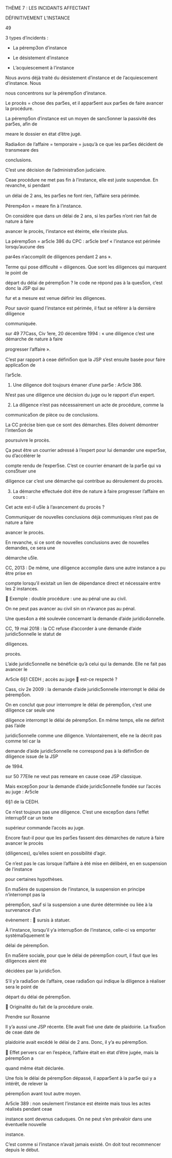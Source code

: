 THÈME 7 : LES INCIDANTS AFFECTANT

DÉFINITIVEMENT L’INSTANCE

49

3 types d’incidents :

- La péremp3on d’instance

- Le désistement d’instance

- L’acquiescement à l’instance

Nous avons déjà traité du désistement d’instance et de l’acquiescement d’instance. Nous

nous concentrons sur la péremp5on d’instance.

Le procès = chose des par5es, et il appar5ent aux par5es de faire avancer la procédure.

La péremp5on d’instance est un moyen de sanc5onner la passivité des par5es, afin de

meare le dossier en état d’être jugé.

Radia4on de l’aﬀaire = temporaire = jusqu’à ce que les par5es décident de transmeare des

conclusions.

C’est une décision de l’administra5on judiciaire.

Ceae procédure ne met pas fin à l’instance, elle est juste suspendue. En revanche, si pendant

un délai de 2 ans, les par5es ne font rien, l’aﬀaire sera périmée.

Péremp4on = meare fin à l’instance.

On considère que dans un délai de 2 ans, si les par5es n’ont rien fait de nature à faire

avancer le procès, l’instance est éteinte, elle n’existe plus.

La péremp5on = ar5cle 386 du CPC : ar5cle bref « l’instance est périmée lorsqu’aucune des

par4es n’accomplit de diligences pendant 2 ans ».

Terme qui pose diﬃculté = diligences. Que sont les diligences qui marquent le point de

départ du délai de péremp5on ? le code ne répond pas à la ques5on, c’est donc la JSP qui au

fur et a mesure est venue définir les diligences.

Pour savoir quand l’instance est périmée, il faut se référer à la dernière diligence

communiquée.

sur 49 77Cass, Civ 1ere, 20 décembre 1994 : « une diligence c’est une démarche de nature à faire

progresser l’aﬀaire ».

C’est par rapport à ceae défini5on que la JSP s’est ensuite basée pour faire applica5on de

l’ar5cle.

1) Une diligence doit toujours émaner d’une par5e : Ar5cle 386.

N’est pas une diligence une décision du juge ou le rapport d’un expert.

2) La diligence n’est pas nécessairement un acte de procédure, comme la

communica5on de pièce ou de conclusions.

La CC précise bien que ce sont des démarches. Elles doivent démontrer l’inten5on de

poursuivre le procès.

Ça peut être un courrier adressé à l’expert pour lui demander une exper5se, ou d’accélérer le

compte rendu de l’exper5se. C’est ce courrier émanant de la par5e qui va cons5tuer une

diligence car c’est une démarche qui contribue au déroulement du procès.

3) La démarche eﬀectuée doit être de nature à faire progresser l’aﬀaire en cours :

Cet acte est-il u5le à l’avancement du procès ?

Communiquer de nouvelles conclusions déjà communiques n’est pas de nature a faire

avancer le procès.

En revanche, si ce sont de nouvelles conclusions avec de nouvelles demandes, ce sera une

démarche u5le.

CC, 2013 : De même, une diligence accomplie dans une autre instance a pu être prise en

compte lorsqu’il existait un lien de dépendance direct et nécessaire entre les 2 instances.

 Exemple : double procédure : une au pénal une au civil.

On ne peut pas avancer au civil sin on n’avance pas au pénal.

Une ques4on a été soulevée concernant la demande d’aide juridic4onnelle.

CC, 19 mai 2018 : la CC refuse d’accorder à une demande d’aide juridic5onnelle le statut de

diligences.

procès.

L’aide juridic5onnelle ne bénéficie qu’à celui qui la demande. Elle ne fait pas avancer le

Ar5cle 6§1 CEDH ; accès au juge  est-ce respecté ?

Cass, civ 2e 2009 : la demande d’aide juridic5onnelle interrompt le délai de péremp5on.

On en conclut que pour interrompre le délai de péremp5on, c’est une diligence car seule une

diligence interrompt le délai de péremp5on. En même temps, elle ne définit pas l’aide

juridic5onnelle comme une diligence. Volontairement, elle ne la décrit pas comme tel car la

demande d’aide juridic5onnelle ne correspond pas à la défini5on de diligence issue de la JSP

de 1994.

sur 50 77Elle ne veut pas remeare en cause ceae JSP classique.

Mais excep5on pour la demande d’aide juridic5onnelle fondée sur l’accès au juge : Ar5cle

6§1 de la CEDH.

Ce n’est toujours pas une diligence. C’est une excep5on dans l’eﬀet interrup5f car un texte

supérieur commande l’accès au juge.

Encore faut-il pour que les par5es fassent des démarches de nature à faire avancer le procès

(diligences), qu’elles soient en possibilité d’agir.

Ce n’est pas le cas lorsque l’aﬀaire à été mise en délibéré, en en suspension de l’instance

pour certaines hypothèses.

En ma5ère de suspension de l’instance, la suspension en principe n’interrompt pas la

péremp5on, sauf si la suspension a une durée déterminée ou liée à la survenance d’un

évènement :  sursis à statuer.

À l’instance, lorsqu’il y’a interrup5on de l’instance, celle-ci va emporter systéma5quement le

délai de péremp5on.

En ma5ère sociale, pour que le délai de péremp5on court, il faut que les diligences aient été

décidées par la juridic5on.

S’il y’a radia5on de l’aﬀaire, ceae radia5on qui indique la diligence à réaliser sera le point de

départ du délai de péremp5on.

 Originalité du fait de la procédure orale.

Prendre sur Roxanne

Il y’a aussi une JSP récente. Elle avait fixé une date de plaidoirie. La fixa5on de ceae date de

plaidoirie avait excédé le délai de 2 ans. Donc, il y’a eu péremp5on.

 Eﬀet pervers car en l’espèce, l’aﬀaire était en état d’être jugée, mais la péremp5on a

quand même était déclarée.

Une fois le délai de péremp5on dépassé, il appar5ent à la par5e qui y a intérêt, de relever la

péremp5on avant tout autre moyen.

Ar5cle 389 : non seulement l’instance est éteinte mais tous les actes réalisés pendant ceae

instance sont devenus caduques. On ne peut s’en prévaloir dans une éventuelle nouvelle

instance.

C’est comme si l’instance n’avait jamais existé. On doit tout recommencer depuis le début.
